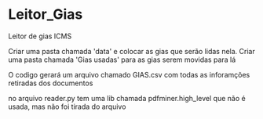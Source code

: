 # Leitor_Gias
Leitor de gias ICMS


Criar uma pasta chamada 'data' e colocar as gias que serão lidas nela. 
Criar uma pasta chamada 'Gias usadas' para as gias serem movidas para lá

O codigo gerará um arquivo chamado GIAS.csv com todas as inforamções retiradas dos documentos

no arquivo reader.py tem uma lib chamada pdfminer.high_level que não é usada, mas não foi tirada do arquivo
